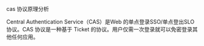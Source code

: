 cas 协议原理分析



Central Authentication Service（CAS）是Web 的单点登录SSO/单点登出SLO 协议。CAS 协议是一种基于 Ticket 的协议。用户仅需一次登录就可以免密登录其他任何应用。






